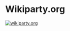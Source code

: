 # Wikiparty.org

[![wikiparty.org](https://user-images.githubusercontent.com/48496757/222786126-07b9d7d8-10c5-4883-a8f7-5b5bd7dbc52e.png)](wikiparty.org)
